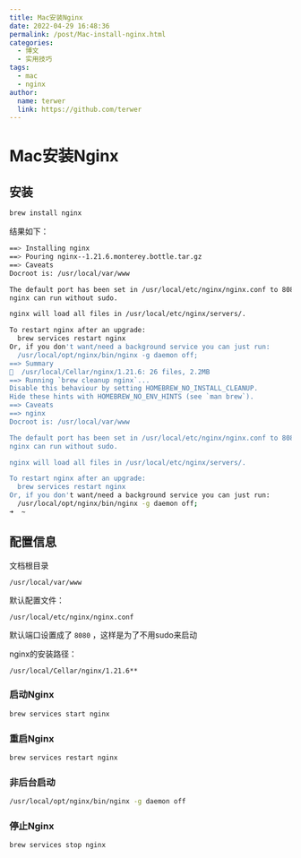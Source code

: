 ```yaml
---
title: Mac安装Nginx
date: 2022-04-29 16:48:36
permalink: /post/Mac-install-nginx.html
categories:
  - 博文
  - 实用技巧
tags:
  - mac
  - nginx
author: 
  name: terwer
  link: https://github.com/terwer
---
```


# Mac安装Nginx

## 安装

```bash
brew install nginx
```

结果如下：

```bash
==> Installing nginx
==> Pouring nginx--1.21.6.monterey.bottle.tar.gz
==> Caveats
Docroot is: /usr/local/var/www

The default port has been set in /usr/local/etc/nginx/nginx.conf to 8080 so that
nginx can run without sudo.

nginx will load all files in /usr/local/etc/nginx/servers/.

To restart nginx after an upgrade:
  brew services restart nginx
Or, if you don't want/need a background service you can just run:
  /usr/local/opt/nginx/bin/nginx -g daemon off;
==> Summary
🍺  /usr/local/Cellar/nginx/1.21.6: 26 files, 2.2MB
==> Running `brew cleanup nginx`...
Disable this behaviour by setting HOMEBREW_NO_INSTALL_CLEANUP.
Hide these hints with HOMEBREW_NO_ENV_HINTS (see `man brew`).
==> Caveats
==> nginx
Docroot is: /usr/local/var/www

The default port has been set in /usr/local/etc/nginx/nginx.conf to 8080 so that
nginx can run without sudo.

nginx will load all files in /usr/local/etc/nginx/servers/.

To restart nginx after an upgrade:
  brew services restart nginx
Or, if you don't want/need a background service you can just run:
  /usr/local/opt/nginx/bin/nginx -g daemon off;
➜  ~
```

## 配置信息

文档根目录

```
/usr/local/var/www
```

默认配置文件：

```
/usr/local/etc/nginx/nginx.conf
```

默认端口设置成了 `8080` ，这样是为了不用sudo来启动

nginx的安装路径：

```
/usr/local/Cellar/nginx/1.21.6**
```

### 启动Nginx

```bash
brew services start nginx
```

### 重启Nginx

```bash
brew services restart nginx
```

### 非后台启动

```bash
/usr/local/opt/nginx/bin/nginx -g daemon off
```

### 停止Nginx

```bash
brew services stop nginx
```
